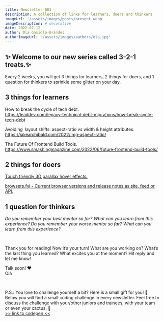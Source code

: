 ```yaml
---
title: Newsletter 001
description: A collection of links for learners, doers and thinkers
imageUrl: '/assets/images/posts/present.webp'
imageDescription: # decorative
date: 2022-07-12
author: Ola Gasidlo-Brändel
authorImageUrl: '/assets/images/authors/ola.jpg'
---
```


## ✨ Welcome to our new series called 3-2-1 treats.✨
Every 2 weeks, you will get 3 things for learners, 2 things for doers, and 1 question for thinkers to sprinkle some glitter on your day.

## 3 things for learners
How to break the cycle of tech debt.<br />
https://leaddev.com/legacy-technical-debt-migrations/how-break-cycle-tech-debt
 
Avoiding <img> layout shifts: aspect-ratio vs width & height attributes.<br />
https://jakearchibald.com/2022/img-aspect-ratio/


The Future Of Frontend Build Tools.<br />
https://www.smashingmagazine.com/2022/06/future-frontend-build-tools/


## 2 things for doers
[Touch friendly 3D parallax hover effects.](https://github.com/nolimits4web/atropos)

[browsers.fyi - Current browser versions and release notes as site, feed or API.](https://www.browsers.fyi/)


## 1 question for thinkers
*Do you remember your best mentor so far? What can you learn from this experience?
Do you remember your worse mentor so far? What can you learn from this experience?*

<br />

Thank you for reading! Now it’s your turn! What are you working on? What’s the last thing you learned? What excites you at the moment?
Hit reply and let me know!
 
Talk soon! ♥️<br />
Ola

<br>

P.S.: You love to challenge yourself a bit? Here is a small gift for you!
🎁 Below you will find a small coding challenge in every newsletter. Feel free to discuss the challenge with your/other juniors and trainees, with your team or even your cactus. 🌵 <br />
[>> link to codepen <<](https://codepen.io/misprintedtype-the-weird/pen/MWVjKPj)